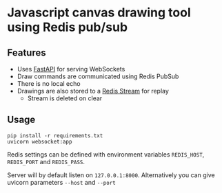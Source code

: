 # Javascript canvas drawing tool using Redis pub/sub

## Features
 * Uses [FastAPI](https://fastapi.tiangolo.com/) for serving WebSockets
 * Draw commands are communicated using Redis PubSub
 * There is no local echo
 * Drawings are also stored to a [Redis Stream](https://redis.io/docs/manual/data-types/streams/) for replay
   * Stream is deleted on clear

## Usage

```
pip install -r requirements.txt
uvicorn websocket:app
```

Redis settings can be defined with environment variables `REDIS_HOST`, `REDIS_PORT` and `REDIS_PASS`.

Server will by default listen on `127.0.0.1:8000`. Alternatively you can give uvicorn parameters `--host` and `--port`
